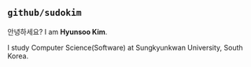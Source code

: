 ## `github/sudokim`
안녕하세요? I am **Hyunsoo Kim**.

I study Computer Science(Software) at Sungkyunkwan University, South Korea.
